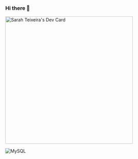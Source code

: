 ### Hi there 👋


<a href="https://app.daily.dev/xcyph"><img src="https://api.daily.dev/devcards/7373ec65114c4733a906ba52299a87e7.png?r=z46" width="400" alt="Sarah Teixeira's Dev Card"/></a>



![MySQL](https://img.shields.io/badge/mysql-%2300f.svg?style=for-the-badge&logo=mysql&logoColor=white)

<!--
**xcyph/xcyph** is a ✨ _special_ ✨ repository because its `README.md` (this file) appears on your GitHub profile.

Here are some ideas to get you started:

- 🔭 I’m currently working on ...
- 🌱 I’m currently learning ...
- 👯 I’m looking to collaborate on ...
- 🤔 I’m looking for help with ...
- 💬 Ask me about ...
- 📫 How to reach me: ...
- 😄 Pronouns: ...
- ⚡ Fun fact: ...
-->
